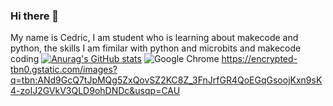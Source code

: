 ### Hi there 👋
My name is Cedric, I am student who is learning about makecode and python, the skills I am fimilar with python and microbits and makecode coding
[![Anurag's GitHub stats](https://github-readme-stats.vercel.app/api?username=cedric-dehghan-nejad)](https://github.com/anuraghazra/github-readme-stats)
  ![Google Chrome](https://img.shields.io/badge/Google%20Chrome-4285F4?style=for-the-badge&logo=GoogleChrome&logoColor=white)
https://encrypted-tbn0.gstatic.com/images?q=tbn:ANd9GcQ7tJpMQg5ZxQovSZ2KC8Z_3FnJrfGR4QoEGqGsoojKxn9sK4-zoIJ2GVkV3QLD9ohDNDc&usqp=CAU

